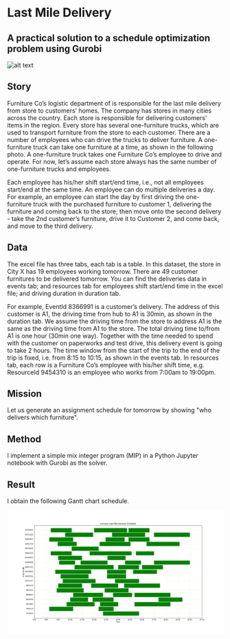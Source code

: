 # Last Mile Delivery 
## A practical solution to a schedule optimization problem using Gurobi

![alt text](https://leighdavid.com/wp-content/uploads/2019/03/final-mile-home-delivery-bg.png)


## Story
Furniture Co’s logistic department of is responsible for the last mile delivery from store to customers’ homes. The company has stores in many cities across the country. Each store is responsible for delivering customers’ items in the region. Every store has several one-furniture trucks, which are used to transport furniture from the store to each customer. There are a number of employees who can drive the trucks to deliver furniture. A one-furniture truck can take one furniture at a time, as shown in the following photo. A one-furniture truck takes one Furniture Co’s employee to drive and operate. For now, let’s assume each store always has the same number of one-furniture trucks and employees.

Each employee has his/her shift start/end time, i.e., not all employees start/end at the same time. An employee can do multiple deliveries a day. For example, an employee can start the day by first driving the one-furniture truck with the purchased furniture to customer 1, delivering the furniture and coming back to the store; then move onto the second delivery - take the 2nd customer’s furniture, drive it to Customer 2, and come back, and move to the third delivery. 

## Data
The excel file has three tabs, each tab is a table. In this dataset, the store in City X has 19 employees working tomorrow. There are 49 customer furnitures to be delivered tomorrow. You can find the deliveries data in events tab; and resources tab for employees shift start/end time in the excel file; and driving duration in duration tab.

For example, EventId 8366991 is a customer’s delivery. The address of this customer is A1, the driving time from hub to A1 is 30min, as shown in the duration tab. We assume the driving time from the store to address A1 is the same as the driving time from A1 to the store. The total driving time to/from A1 is one hour (30min one way). Together with the time needed to spend with the customer on paperworks and test drive, this delivery event is going to take 2 hours. The time window from the start of the trip to the end of the trip is fixed, i.e. from 8:15 to 10:15, as shown in the events tab. In resources tab, each row is a Furniture Co’s employee with his/her shift time, e.g. ResourceId 9454310 is an employee who works from 7:00am to 19:00pm.

## Mission
Let us generate an assignment schedule for tomorrow by showing "who delivers which furniture". 

## Method
I implement a simple mix integer program (MIP) in a Python Jupyter notebook with Gurobi as the solver. 

## Result
I obtain the following Gantt chart schedule.

<img src="images/Schedule.png" width="1000" >
